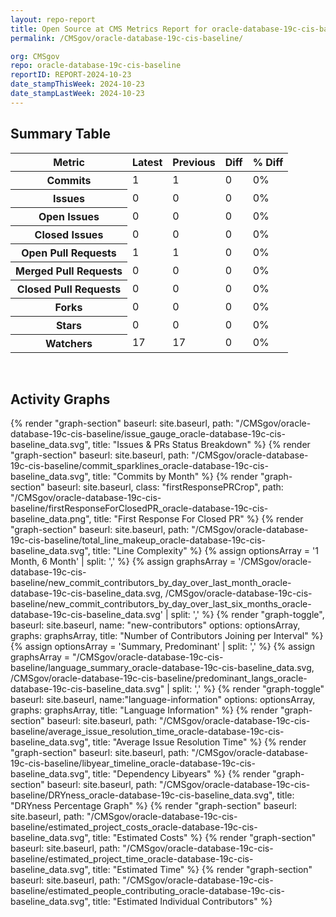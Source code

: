 ```yaml
---
layout: repo-report
title: Open Source at CMS Metrics Report for oracle-database-19c-cis-baseline | REPORT-2024-10-23
permalink: /CMSgov/oracle-database-19c-cis-baseline/

org: CMSgov
repo: oracle-database-19c-cis-baseline
reportID: REPORT-2024-10-23
date_stampThisWeek: 2024-10-23
date_stampLastWeek: 2024-10-23
---
```

<div class="summary-table">
  <table class="usa-table usa-table--borderless">
    <h2> Summary Table </h2>
    <thead>
      <tr>
        <th scope="col">Metric</th>
        <th scope="col">Latest</th>
        <th scope="col">Previous</th>
        <th scope="col">Diff</th>
        <th scope="col">% Diff</th>
      </tr>
    </thead>
    <tbody>
      <tr>
        <th scope="row">Commits</th>
        <td>1</td>
        <td>1</td>
        <td style="" >0</td>
        <td style="" >0%</td>
      </tr>
      <tr>
        <th scope="row">Issues</th>
        <td>0</td>
        <td>0</td>
        <td style="" >0</td>
        <td style="" >0%</td>
      </tr>
      <tr>
        <th scope="row">Open Issues</th>
        <td>0</td>
        <td>0</td>
        <td style="" >0</td>
        <td style="" >0%</td>
      </tr>
      <tr>
        <th scope="row">Closed Issues</th>
        <td>0</td>
        <td>0</td>
        <td style="" >0</td>
        <td style="" >0%</td>
      </tr>
      <tr>
        <th scope="row">Open Pull Requests</th>
        <td>1</td>
        <td>1</td>
        <td style="" >0</td>
        <td style="" >0%</td>
      </tr>
      <tr>
        <th scope="row">Merged Pull Requests</th>
        <td>0</td>
        <td>0</td>
        <td style="" >0</td>
        <td style="" >0%</td>
      </tr>
      <tr>
        <th scope="row">Closed Pull Requests</th>
        <td>0</td>
        <td>0</td>
        <td style="" >0</td>
        <td style="" >0%</td>
      </tr>
      <tr>
        <th scope="row">Forks</th>
        <td>0</td>
        <td>0</td>
        <td style="" >0</td>
        <td style="" >0%</td>
      </tr>
      <tr>
        <th scope="row">Stars</th>
        <td>0</td>
        <td>0</td>
        <td style="" >0</td>
        <td style="" >0%</td>
      </tr>
      <tr>
        <th scope="row">Watchers</th>
        <td>17</td>
        <td>17</td>
        <td style="" >0</td>
        <td style="" >0%</td>
      </tr>
    </tbody>
  </table>
</div>
<div class="graph-container">
  <br>
  <h2>Activity Graphs</h2>
  <div class="all-graphs">
    <!--- Issues/PRs Status Breakdown Graph -->
    {% render "graph-section"  baseurl: site.baseurl, path: "/CMSgov/oracle-database-19c-cis-baseline/issue_gauge_oracle-database-19c-cis-baseline_data.svg", title: "Issues & PRs Status Breakdown" %}
    <!--- Contributor Activity Line Graph -->
    {% render "graph-section" baseurl: site.baseurl, path: "/CMSgov/oracle-database-19c-cis-baseline/commit_sparklines_oracle-database-19c-cis-baseline_data.svg", title: "Commits by Month" %}
    <!--- First Response For Closed PR Scatterplot -->
    {% render "graph-section" baseurl: site.baseurl, class: "firstResponsePRCrop", path: "/CMSgov/oracle-database-19c-cis-baseline/firstResponseForClosedPR_oracle-database-19c-cis-baseline_data.png", title: "First Response For Closed PR" %}
    <!--- Line Complexity Graphs -->
    {% render "graph-section" baseurl: site.baseurl, path: "/CMSgov/oracle-database-19c-cis-baseline/total_line_makeup_oracle-database-19c-cis-baseline_data.svg", title: "Line Complexity" %}
    <!--- New Commit Contributors by Day over Last Month and Last 6 Months -->
      {% assign optionsArray = '1 Month, 6 Month' | split: ',' %}
      {% assign graphsArray = '/CMSgov/oracle-database-19c-cis-baseline/new_commit_contributors_by_day_over_last_month_oracle-database-19c-cis-baseline_data.svg, /CMSgov/oracle-database-19c-cis-baseline/new_commit_contributors_by_day_over_last_six_months_oracle-database-19c-cis-baseline_data.svg' | split: ',' %}
      {% render "graph-toggle", baseurl: site.baseurl, name: "new-contributors" options: optionsArray, graphs: graphsArray, title: "Number of Contributors Joining per Interval" %}
    <!-- Languages Graphs - Summary + Predominant -->
    {% assign optionsArray = 'Summary, Predominant' | split: ',' %}
    {% assign graphsArray = "/CMSgov/oracle-database-19c-cis-baseline/language_summary_oracle-database-19c-cis-baseline_data.svg, /CMSgov/oracle-database-19c-cis-baseline/predominant_langs_oracle-database-19c-cis-baseline_data.svg" | split: ',' %}
    {% render "graph-toggle" baseurl: site.baseurl, name:"language-information" options: optionsArray, graphs: graphsArray, title: "Language Information" %}
    <!-- Average Issue Resolution Time -->
    {% render "graph-section" baseurl: site.baseurl, path: "/CMSgov/oracle-database-19c-cis-baseline/average_issue_resolution_time_oracle-database-19c-cis-baseline_data.svg", title: "Average Issue Resolution Time" %}
    <!-- Libyear Timeline Graph -->
    {% render "graph-section" baseurl: site.baseurl, path: "/CMSgov/oracle-database-19c-cis-baseline/libyear_timeline_oracle-database-19c-cis-baseline_data.svg", title: "Dependency Libyears" %}
    <!-- DRYness Percentages Graph -->
    {% render "graph-section" baseurl: site.baseurl, path: "/CMSgov/oracle-database-19c-cis-baseline/DRYness_oracle-database-19c-cis-baseline_data.svg", title: "DRYness Percentage Graph" %}
    <!-- Cost Estimate Chart -->
    {% render "graph-section" baseurl: site.baseurl, path: "/CMSgov/oracle-database-19c-cis-baseline/estimated_project_costs_oracle-database-19c-cis-baseline_data.svg", title: "Estimated Costs" %}
     <!-- Time Estimate Chart -->
    {% render "graph-section" baseurl: site.baseurl, path: "/CMSgov/oracle-database-19c-cis-baseline/estimated_project_time_oracle-database-19c-cis-baseline_data.svg", title: "Estimated Time" %}
    <!-- Contributor Estimate Chart -->
    {% render "graph-section" baseurl: site.baseurl, path: "/CMSgov/oracle-database-19c-cis-baseline/estimated_people_contributing_oracle-database-19c-cis-baseline_data.svg", title: "Estimated Individual Contributors" %}
</div>